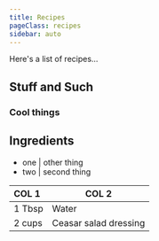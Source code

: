 ```yaml
---
title: Recipes
pageClass: recipes
sidebar: auto
---
```


Here's a list of recipes...

## Stuff and Such

### Cool things

## Ingredients

- one | other thing
- two | second thing

| COL 1 | COL 2 |
|:------|-------|
| 1 Tbsp | Water |
| 2 cups | Ceasar salad dressing

<pre v-text="$site" />
